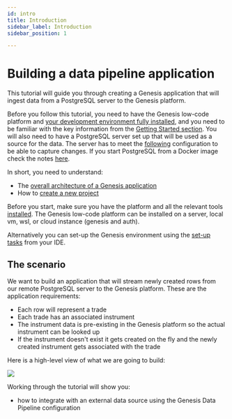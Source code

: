 ```yaml
---
id: intro
title: Introduction
sidebar_label: Introduction
sidebar_position: 1

---
```


# Building a data pipeline application

This tutorial will guide you through creating a Genesis application that will ingest data from a PostgreSQL server to the Genesis platform. 

Before you follow this tutorial, you need to have the Genesis low-code platform and [your development environment fully installed](/creating-applications/getting-ready-to-develop/workstation-setup/), and you need to be familiar with the key information from the [Getting Started section](/getting-started/what-is-the-genesis-low-code-platform/). You will also need to have a PostgreSQL server set up that will be used as a source for the data. The server has to meet the [following](/creating-applications/defining-your-application/integrations/data-pipeline/datapipeline-advanced/#postgresql-configuration) configuration to be able to capture changes. If you start PostgreSQL from a Docker image check the notes [here](/creating-applications/defining-your-application/integrations/data-pipeline/datapipeline-runtime/#starting-source-postgresql-as-a-docker-image).

In short, you need to understand:

* The [overall architecture of a Genesis application](/getting-started/what-is-the-genesis-low-code-platform/)
* How to [create a new project](/creating-applications/creating-a-new-project/alternative_options_supported/server-project-setup/)

Before you start, make sure you have the platform and all the relevant tools [installed](/creating-applications/getting-ready-to-develop/running-applications/options/install-in-three-steps/). The Genesis low-code platform can be installed on a server, local vm, wsl, or cloud instance (genesis and auth).

Alternatively you can set-up the Genesis environment using the [set-up tasks](/creating-applications/creating-a-new-project/recommended-full-stack-project-setup/configure-deployment-plugin/) from your IDE.

## The scenario
We want to build an application that will stream newly created rows from our remote PostgreSQL server to the Genesis platform. These are the application requirements:
- Each row will represent a trade
- Each trade has an associated instrument
- The instrument data is pre-existing in the Genesis platform so the actual instrument can be looked up
- If the instrument doesn't exist it gets created on the fly and the newly created instrument gets associated with the trade

Here is a high-level view of what we are going to build:

![](/img/data-pipeline-tutorial.jpg)

Working through the tutorial will show you:
* how to integrate with an external data source using the Genesis Data Pipeline configuration